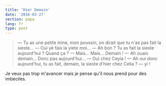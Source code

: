 ```yaml
---
title: 'Hier Demain'
date: '2016-03-27'
section: papa
lang: fr
type: post
---
```


> — Tu as une petite mine, mon poussin, on dirait que tu n'as pas fait la sieste…
> — Oui yé fais la yiete moi…
> — Ah bon ? Tu as fait la sieste aujourd'hui ? Quand ça ?
> — Mais… Mais… Demain !
> — Ah ouais demain… Donc pas aujourd'hui…
> — Oui chez Ceyia !
> — Ah oui donc aujourd'hui, tu as fait, demain, la sieste d'hier chez Celia ?
> — yi !

Je veux pas trop m'avancer mais je pense qu'il nous prend pour des imbéciles.
